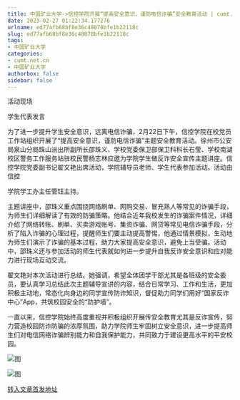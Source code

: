 ```yaml
---
title: 中国矿业大学->信控学院开展“提高安全意识，谨防电信诈骗”安全教育活动 | cumt.net.cn
date: 2023-02-27 01:22:34.177276
urlname: ed77afb68bf8e36c48078bfe1b22118c
slug: ed77afb68bf8e36c48078bfe1b22118c
tags: 
- 中国矿业大学
categories:
- cumt.net.cn
- 中国矿业大学
authorbox: false
sidebar: false
---
```

活动现场  

学生代表发言

为了进一步提升学生安全意识，远离电信诈骗，2月22日下午，信控学院在校党员工作站组织开展了“提高安全意识，谨防电信诈骗”主题安全教育活动。徐州市公安局泉山分局珠山派出所副所长邵珠义、学校党委保卫部保卫科科长石莹、学校南湖校区警务工作服务站驻校民警杨志林应邀为学院学生做反诈安全宣传主题讲座。信控学院党委副书记翟文艳出席活动，学院辅导员老师、学生代表参加活动。活动由信控
<!--more-->
学院学工办主任管钰主持。

主题讲座中，邵珠义重点围绕网络刷单、网购交易、冒充熟人等常见的诈骗手段，为师生们详细解读了有效的防骗策略。他结合近年我校发生的诈骗案件情况，详细介绍了网络转账、刷单、买卖游戏账号、集资诈骗、网贷等常见电信诈骗手段，分析了陷入诈骗的心理过程，提醒师生们要主动提高警惕，他通过情景模拟，生动地为师生们演示了诈骗的基本过程，助力大家提高安全意识，避免上当受骗。活动中，邵珠义还与参加活动的师生代表就如何进一步提升自我反诈安全意识和应对能力进行现场互动交流。

翟文艳对本次活动进行总结。她强调，希望全体团学干部尤其是各班级的安全委员，要认真学习总结此次主题辅导宣讲的内容，结合日常学习、工作和生活，更加积极主动地，常态化向身边的同学宣传防诈知识，督促助力同学们用好“国家反诈中心”App，共筑校园安全的“防护墙”。

一直以来，信控学院始终高度重视并积极组织开展传安全教育尤其是反诈宣传，努力营造校园防诈防骗的浓厚氛围，助力学院师生牢固树立安全意识，进一步提高师生们对电信网络诈骗辨别能力和自我保护能力，共同致力于建设更高水平的平安校园。

![图](https://xwzx.cumt.edu.cn/_upload/article/images/07/d0/5255471e4c92968295d979692802/2754b53e-c2a6-4f5b-87b9-f5ea1f834ef6.jpg)

![图](https://xwzx.cumt.edu.cn/_upload/article/images/07/d0/5255471e4c92968295d979692802/e0ffe03e-d918-4b2d-9ec3-cd7a6b98d268.png)

[转入文章首发地址](https://xwzx.cumt.edu.cn/c6/26/c523a640550/page.htm)